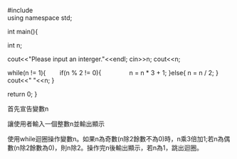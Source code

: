 #include <iostream>        
using namespace std;

int main(){

int n;

cout<<"Please input an interger."<<endl;
cin>>n;
cout<<n;

while(n != 1){
        if(n % 2 != 0){
                n = n * 3 + 1;
        }else{
                n = n / 2;
        }
        cout<<" "<<n;
}

return 0;
}

首先宣告變數n

讓使用者輸入一個整數n並輸出顯示

使用while迴圈操作變數n。如果n為奇數(n除2餘數不為0)時，n乘3倍加1;若n為偶數(n除2餘數為0)，則n除2。操作完n後輸出顯示，若n為1，跳出迴圈。
